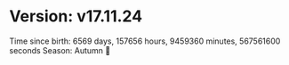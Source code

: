 # Version: v17.11.24
Time since birth: 6569 days, 157656 hours, 9459360 minutes, 567561600 seconds
Season: Autumn 🍁
